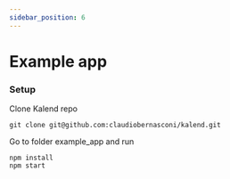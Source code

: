 ```yaml
---
sidebar_position: 6
---
```


# Example app

### Setup 

Clone Kalend repo
        
    git clone git@github.com:claudiobernasconi/kalend.git

Go to folder example_app and run 

    npm install
    npm start
